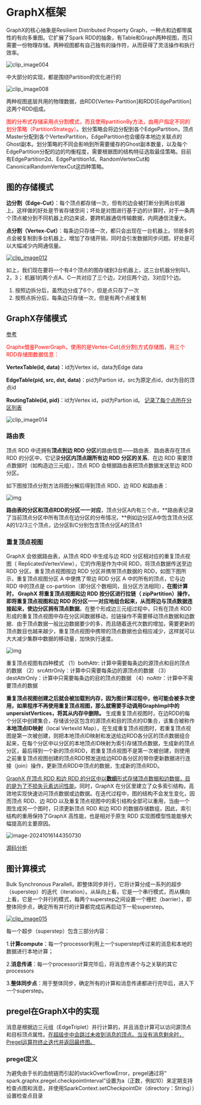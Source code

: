 # GraphX框架

GraphX的核心抽象是Resilient Distributed Property Graph，一种点和边都带属性的有向多重图。它扩展了Spark RDD的抽象，有Table和Graph两种视图，而只需要一份物理存储。两种视图都有自己独有的操作符，从而获得了灵活操作和执行效率。

![clip_image004](https://piggo-picture.oss-cn-hangzhou.aliyuncs.com/image/211422478311760.jpg)

中大部分的实现，都是围绕Partition的优化进行的

![clip_image008](https://piggo-picture.oss-cn-hangzhou.aliyuncs.com/image/211422497692320.jpg)

两种视图底层共用的物理数据，由RDD[Vertex-Partition]和RDD[EdgePartition]这两个RDD组成。 

<font color=red>图的分布式存储采用点分割模式，而且使用partitionBy方法，由用户指定不同的划分策略（PartitionStrategy）</font>。划分策略会将边分配到各个EdgePartition，顶点Master分配到各个VertexPartition，EdgePartition也会缓存本地边关联点的Ghost副本。划分策略的不同会影响到所需要缓存的Ghost副本数量，以及每个EdgePartition分配的边的均衡程度，需要根据图的结构特征选取最佳策略。目前有EdgePartition2d、EdgePartition1d、RandomVertexCut和CanonicalRandomVertexCut这四种策略。

## 图的存储模式

**边分割（Edge-Cut）**：每个顶点都存储一次，但有的边会被打断分到两台机器上。这样做的好处是节省存储空间；坏处是对图进行基于边的计算时，对于一条两个顶点被分到不同机器上的边来说，要跨机器通信传输数据，内网通信流量大。

**点分割（Vertex-Cut）**：每条边只存储一次，都只会出现在一台机器上。邻居多的点会被复制到多台机器上，增加了存储开销，同时会引发数据同步问题。好处是可以大幅减少内网通信量。

[![clip_image012](https://piggo-picture.oss-cn-hangzhou.aliyuncs.com/image/211422548165194.jpg)](http://images0.cnblogs.com/blog/107289/201508/211422527224822.jpg)

如上，我们现在要将一个有4个顶点的图存储到3台机器上，这三台机器分别叫1，2，3；  机器1的两个点A、C一共对应了三个边，2对应两个边，3对应1个边。

1. 按照边拆分后，虽然边分成了6个，但是点只存了一次
2. 按照点拆分后，每条边只存储一次，但是有两个点被复制

## GraphX存储模式

[参考](https://www.jianshu.com/p/ad5cedc30ba4)

<font color=red>Graphx借鉴PowerGraph，使用的是Vertex-Cut(点分割)方式存储图，用三个RDD存储图数据信息：</font>

**VertexTable(id, data)**：id为Vertex id，data为Edge data

**EdgeTable(pid, src, dst, data)**：pid为Partion id，src为原定点id，dst为目的顶点id

**RoutingTable(id, pid)**：id为Vertex id，pid为Partion id。 <u>记录了每个点所在分区列表</u>

![clip_image014](https://piggo-picture.oss-cn-hangzhou.aliyuncs.com/image/211422562851210.jpg)

### 路由表

顶点 RDD 中还拥有**顶点到边 RDD 分区**的路由信息——路由表．路由表存在顶点 RDD 的分区中，它记录**分区内顶点跟所有边 RDD 分区的关系**．在边 RDD 需要顶点数据时（如构造边三元组），顶点 RDD 会根据路由表把顶点数据发送至边 RDD 分区。

如下图按顶点分割方法将图分解后得到顶点 RDD、边 RDD 和路由表：

![img](https://piggo-picture.oss-cn-hangzhou.aliyuncs.com/image/3521279-4e0c8b27c944f1fb.png)

**路由表的分区和顶点RDD的分区一一对应**，顶点分区A内有三个点，**路由表记录了当前顶点分区中所有顶点在边分区的分布情况，**例如边分区A中包含顶点分区A的1/2/3三个顶点，边分区B/C分别包含顶点分区A的顶点1

### 重复顶点视图

GraphX 会依据路由表，从顶点 RDD 中生成与边 RDD 分区相对应的重复顶点视图（ ReplicatedVertexView），它的作用是作为中间 RDD，将顶点数据传送至边 RDD 分区。重复顶点视图按边 RDD 分区并携带顶点数据的 RDD，如图下图所示，重复顶点视图分区 A 中便携了带边 RDD 分区 A 中的所有的顶点，它与边 RDD 中的顶点是 co-partition（即分区个数相同，且分区方法相同），**在图计算时， GraphX 将重复顶点视图和边 RDD 按分区进行拉链（ zipPartition）操作，即将重复顶点视图和边 RDD 的分区一一对应地组合起来，从而将边与顶点数据连接起来，使边分区拥有顶点数据**。在整个形成边三元组过程中，只有在顶点 RDD 形成的重复顶点视图中存在分区间数据移动，拉链操作不需要移动顶点数据和边数据．由于顶点数据一般比边数据要少的多，而且随着迭代次数的增加，需要更新的顶点数目也越来越少，重复顶点视图中携带的顶点数据也会相应减少，这样就可以大大减少集群中数据的移动量，加快执行速度。

![img](https://piggo-picture.oss-cn-hangzhou.aliyuncs.com/image/3521279-82d656fc7e78971f.png)

重复顶点视图有四种模式
 （1）bothAttr: 计算中需要每条边的源顶点和目的顶点的数据
 （2）srcAttrOnly：计算中只需要每条边的源顶点的数据
 （3）destAttrOnly：计算中只需要每条边的目的顶点的数据
 （4）noAttr：计算中不需要顶点的数据

**重复顶点视图创建之后就会被加载到内存，因为图计算过程中，他可能会被多次使用，如果程序不再使用重复顶点视图，那么就需要手动调用GraphImpl中的unpersistVertices，将其从内存中删除。**
 生成重复顶点视图时，在边RDD的每个分区中创建集合，存储该分区包含的源顶点和目的顶点的ID集合，该集合被称作**本地顶点ID映射**（local VertexId Map），在生成重复顶点视图时，若重复顶点视图是第一次被创建，则把本地顶点ID映射和发送给边RDD各分区的顶点数据组合起来，在每个分区中以分区的本地顶点ID映射为索引存储顶点数据，生成新的顶点分区，最后得到一个新的顶点RDD，若重复顶点视图不是第一次被创建，则使用之前重复顶点视图创建的顶点RDD预发送给边RDD各分区的带你更新数据进行连接（join）操作，更新顶点RDD中顶点的数据，生成新的顶点RDD。

<u>GraphX 在顶点 RDD 和边 RDD 的分区中以**数组**形式存储顶点数据和边数据，目的是为了不损失元素访问性能</u>。同时，GraphX 在分区里建立了众多索引结构，高效地实现快速访问顶点数据或边数据。在迭代过程中，图的结构不会发生变化，因而顶点 RDD、边 RDD 以及重复顶点视图中的索引结构全部可以重用，当由一个图生成另一个图时，只须更新顶点 RDD 和边 RDD 的数据存储数组，因此，索引结构的重用保持了GraphX 高性能，也是相对于原生 RDD 实现图模型性能能够大幅提高的主要原因。

![image-20241016144350730](https://piggo-picture.oss-cn-hangzhou.aliyuncs.com/image-20241016144350730.png)



[源码分析](https://github.com/shijinkui/spark_study/blob/master/spark_graphx_analyze.markdown)

## 图计算模式

Bulk Synchronous Parallell，即整体同步并行，它将计算分成一系列的超步（superstep）的迭代（iteration）。从纵向上看，它是一个串行模式，而从横向上看，它是一个并行的模式，每两个superstep之间设置一个栅栏（barrier），即整体同步点，确定所有并行的计算都完成后再启动下一轮superstep。

[![clip_image015](https://piggo-picture.oss-cn-hangzhou.aliyuncs.com/image/211422576753967.jpg)](http://images0.cnblogs.com/blog/107289/201508/211422568787323.jpg)

每一个超步（superstep）包含三部分内容：

1.**计算compute**：每一个processor利用上一个superstep传过来的消息和本地的数据进行本地计算；

2.**消息传递**：每一个processor计算完毕后，将消息传递个与之关联的其它processors

3.**整体同步点**：用于整体同步，确定所有的计算和消息传递都进行完毕后，进入下一个superstep。

## pregel在GraphX中的实现

消息是根据边三元组（EdgeTriplet）并行计算的，并且消息计算可以访问源顶点和目标顶点属性。<u>在超级步中会跳过未收到消息的顶点。当没有消息剩余时，Pregel运算符终止迭代并返回最终图。</u>

### pregel定义

为避免由于长的血统链而引起的stackOverflowError，pregel通过将“ spark.graphx.pregel.checkpointInterval”设置为a（正数，例如10）来定期支持检查点图和消息，并使用SparkContext.setCheckpointDir（directory：String））设置检查点目录

